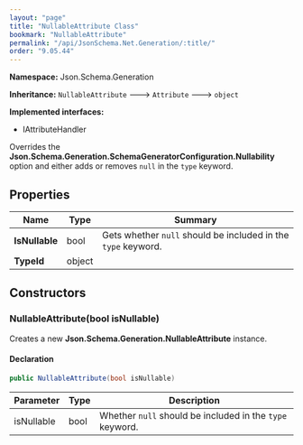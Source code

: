 ```yaml
---
layout: "page"
title: "NullableAttribute Class"
bookmark: "NullableAttribute"
permalink: "/api/JsonSchema.Net.Generation/:title/"
order: "9.05.44"
---
```

**Namespace:** Json.Schema.Generation

**Inheritance:**
`NullableAttribute`
 🡒 
`Attribute`
 🡒 
`object`

**Implemented interfaces:**

- IAttributeHandler

Overrides the **Json.Schema.Generation.SchemaGeneratorConfiguration.Nullability** option and either
adds or removes `null` in the `type` keyword.

## Properties

| Name | Type | Summary |
|---|---|---|
| **IsNullable** | bool | Gets whether `null` should be included in the `type` keyword. |
| **TypeId** | object |  |

## Constructors

### NullableAttribute(bool isNullable)

Creates a new **Json.Schema.Generation.NullableAttribute** instance.

#### Declaration

```c#
public NullableAttribute(bool isNullable)
```

| Parameter | Type | Description |
|---|---|---|
| isNullable | bool | Whether `null` should be included in the `type` keyword. |


